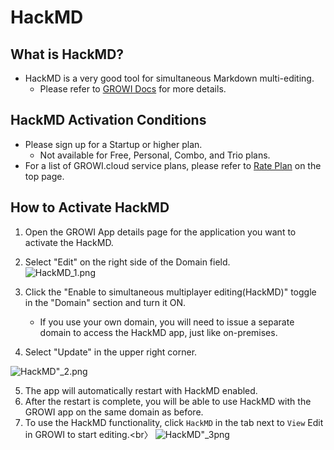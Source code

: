 # HackMD

## What is HackMD?

- HackMD is a very good tool for simultaneous Markdown multi-editing.
  - Please refer to [GROWI Docs](https://docs.growi.org/en/admin-guide/admin-cookbook/integrate-with-hackmd.html) for more details.

## HackMD Activation Conditions

- Please sign up for a Startup or higher plan.
  - Not available for Free, Personal, Combo, and Trio plans.
- For a list of GROWI.cloud service plans, please refer to [Rate Plan](https://growi.cloud/price-and-features) on the top page.

## How to Activate HackMD

1. Open the GROWI App details page for the application you want to activate the HackMD.
2. Select "Edit" on the right side of the Domain field.<br>
  ![HackMD_1.png](/assets/images/en/Hackmd_1.png)

3. Click the "Enable to simultaneous multiplayer editing(HackMD)" toggle in the "Domain" section and turn it ON.
    - If you use your own domain, you will need to issue a separate domain to access the HackMD app, just like on-premises.
4. Select "Update" in the upper right corner.<br>

 ![HackMD"_2.png](/assets/images/en/hackmd_2.png)


5. The app will automatically restart with HackMD enabled.
6. After the restart is complete, you will be able to use HackMD with the GROWI app on the same domain as before.
7. To use the HackMD functionality, click `HackMD` in the tab next to `View` Edit in GROWI to start editing.<br〉
  ![HackMD"_3png](/assets/images/en/hackmd_3_png)

